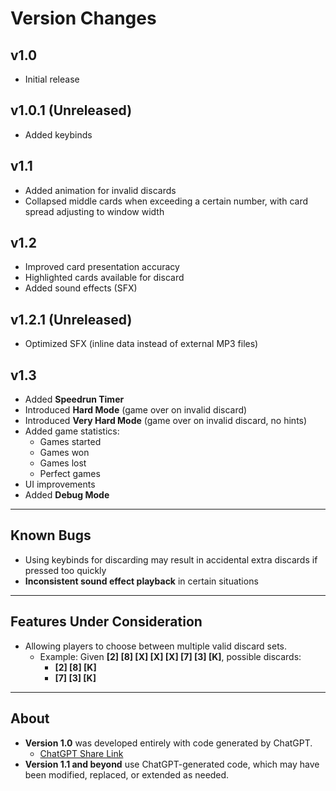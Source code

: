 # Version Changes

## v1.0  
- Initial release  

## v1.0.1 (Unreleased)  
- Added keybinds  

## v1.1  
- Added animation for invalid discards  
- Collapsed middle cards when exceeding a certain number, with card spread adjusting to window width  

## v1.2  
- Improved card presentation accuracy  
- Highlighted cards available for discard  
- Added sound effects (SFX)  

## v1.2.1 (Unreleased)  
- Optimized SFX (inline data instead of external MP3 files)  

## v1.3  
- Added **Speedrun Timer**  
- Introduced **Hard Mode** (game over on invalid discard)  
- Introduced **Very Hard Mode** (game over on invalid discard, no hints)  
- Added game statistics:  
  - Games started  
  - Games won  
  - Games lost  
  - Perfect games  
- UI improvements  
- Added **Debug Mode**  

---

## Known Bugs  
- Using keybinds for discarding may result in accidental extra discards if pressed too quickly  
- **Inconsistent sound effect playback** in certain situations  

---

## Features Under Consideration  
- Allowing players to choose between multiple valid discard sets.  
  - Example: Given **[2] [8] [X] [X] [X] [7] [3] [K]**, possible discards:  
    - **[2] [8] [K]**  
    - **[7] [3] [K]**  

---

## About  
- **Version 1.0** was developed entirely with code generated by ChatGPT.  
  - [ChatGPT Share Link](https://chatgpt.com/share/67dd547d-41a4-8005-abb7-859ee4cecd15)  
- **Version 1.1 and beyond** use ChatGPT-generated code, which may have been modified, replaced, or extended as needed.  
